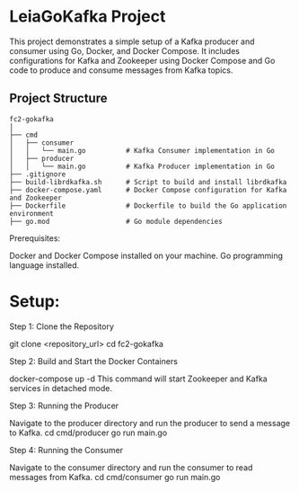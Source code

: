 # LeiaGoKafka Project

This project demonstrates a simple setup of a Kafka producer and consumer using Go, Docker, and Docker Compose. It includes configurations for Kafka and Zookeeper using Docker Compose and Go code to produce and consume messages from Kafka topics.

## Project Structure

```plaintext
fc2-gokafka
│
├── cmd
│   ├── consumer
│   │   └── main.go          # Kafka Consumer implementation in Go
│   ├── producer
│   │   └── main.go          # Kafka Producer implementation in Go
├── .gitignore
├── build-librdkafka.sh      # Script to build and install librdkafka
├── docker-compose.yaml      # Docker Compose configuration for Kafka and Zookeeper
├── Dockerfile               # Dockerfile to build the Go application environment
├── go.mod                   # Go module dependencies
```

Prerequisites:

Docker and Docker Compose installed on your machine.
Go programming language installed.

# Setup:

Step 1: Clone the Repository

git clone <repository_url>
cd fc2-gokafka

Step 2: Build and Start the Docker Containers

docker-compose up -d
This command will start Zookeeper and Kafka services in detached mode.

Step 3: Running the Producer

Navigate to the producer directory and run the producer to send a message to Kafka.
cd cmd/producer
go run main.go

Step 4: Running the Consumer

Navigate to the consumer directory and run the consumer to read messages from Kafka.
cd cmd/consumer
go run main.go
